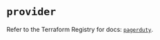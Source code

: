 # `provider`

Refer to the Terraform Registry for docs: [`pagerduty`](https://registry.terraform.io/providers/pagerduty/pagerduty/3.11.0/docs).
